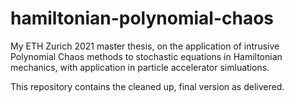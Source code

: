 # hamiltonian-polynomial-chaos
My ETH Zurich 2021 master thesis, on the application of intrusive Polynomial Chaos methods to stochastic equations in Hamiltonian mechanics, with application in particle accelerator simluations.

This repository contains the cleaned up, final version as delivered.
